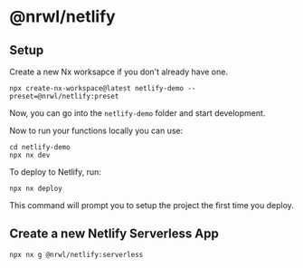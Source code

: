 # @nrwl/netlify

## Setup

Create a new Nx worksapce if you don't already have one.

```shell
npx create-nx-workspace@latest netlify-demo --preset=@nrwl/netlify:preset
```

Now, you can go into the `netlify-demo` folder and start development.

Now to run your functions locally you can use:

```shell
cd netlify-demo
npx nx dev
```

To deploy to Netlify, run:

```shell
npx nx deploy
```

This command will prompt you to setup the project the first time you deploy.

## Create a new Netlify Serverless App

```shell
npx nx g @nrwl/netlify:serverless
```
